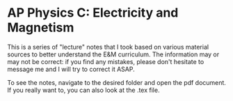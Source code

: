 # AP Physics C: Electricity and Magnetism

This is a series of "lecture" notes that I took based on various material sources to better understand the E&M curriculum. The information may or may not be correct: if you find any mistakes, please don't hesitate to message me and I will try to correct it ASAP.

To see the notes, navigate to the desired folder and open the pdf document.
If you really want to, you can also look at the .tex file.